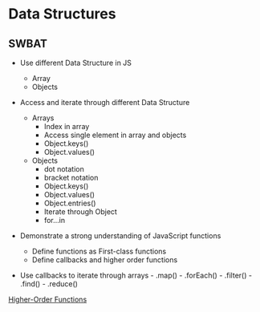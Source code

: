 # Data Structures 
## SWBAT

- Use different Data Structure in JS
    - Array
    - Objects 

- Access and iterate through different Data Structure
    - Arrays
        - Index in array
        - Access single element in array and objects
        - Object.keys()
        - Object.values()
    - Objects
        - dot notation 
        - bracket notation
        - Object.keys()
        - Object.values()
        - Object.entries()
        - Iterate through Object
        - for…in
- Demonstrate a strong understanding of JavaScript functions
    - Define functions as First-class functions
    - Define callbacks and higher order functions 

- Use callbacks to iterate through arrays
        - .map()
        - .forEach()
        - .filter()
        - .find()
        - .reduce()



[Higher-Order Functions](https://eloquentjavascript.net/05_higher_order.html)

